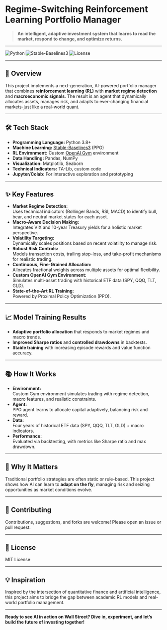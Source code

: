 # Regime-Switching Reinforcement Learning Portfolio Manager

> **An intelligent, adaptive investment system that learns to read the market, respond to change, and optimize returns.**

---

![Python](https://img.shields.io/badge/Python-3.8%2B-blue?logo=python)
![Stable-Baselines3](https://img.shields.io/badge/Stable--Baselines3-rl-yellow?logo=python)
![License](https://img.shields.io/badge/License-MIT-green)

---

## 🚀 Overview

This project implements a next-generation, AI-powered portfolio manager that combines **reinforcement learning (RL)** with **market regime detection** and **macroeconomic signals**. The result is an agent that dynamically allocates assets, manages risk, and adapts to ever-changing financial markets-just like a real-world quant.

---

## 🛠️ Tech Stack

- **Programming Language:** Python 3.8+
- **Machine Learning:** [Stable-Baselines3](https://github.com/DLR-RM/stable-baselines3) (PPO)
- **RL Environment:** Custom [OpenAI Gym](https://www.gymlibrary.dev/) environment
- **Data Handling:** Pandas, NumPy
- **Visualization:** Matplotlib, Seaborn
- **Technical Indicators:** TA-Lib, custom code
- **Jupyter/Colab:** For interactive exploration and prototyping

---

## ✨ Key Features

- **Market Regime Detection:**  
  Uses technical indicators (Bollinger Bands, RSI, MACD) to identify bull, bear, and neutral market states for each asset.
- **Macro-Aware Decision Making:**  
  Integrates VIX and 10-year Treasury yields for a holistic market perspective.
- **Volatility Targeting:**  
  Dynamically scales positions based on recent volatility to manage risk.
- **Robust Risk Controls:**  
  Models transaction costs, trailing stop-loss, and take-profit mechanisms for realistic trading.
- **Continuous, Fine-Grained Allocation:**  
  Allocates fractional weights across multiple assets for optimal flexibility.
- **Custom OpenAI Gym Environment:**  
  Simulates multi-asset trading with historical ETF data (SPY, QQQ, TLT, GLD).
- **State-of-the-Art RL Training:**  
  Powered by Proximal Policy Optimization (PPO).

---

## 📈 Model Training Results

- **Adaptive portfolio allocation** that responds to market regimes and macro trends.
- **Improved Sharpe ratios** and **controlled drawdowns** in backtests.
- **Stable training** with increasing episode rewards and value function accuracy.

---

## 📚 How It Works

- **Environment:**  
  Custom Gym environment simulates trading with regime detection, macro features, and realistic constraints.
- **Agent:**  
  PPO agent learns to allocate capital adaptively, balancing risk and reward.
- **Data:**  
  Four years of historical ETF data (SPY, QQQ, TLT, GLD) + macro indicators.
- **Performance:**  
  Evaluated via backtesting, with metrics like Sharpe ratio and max drawdown.

---

## 🧠 Why It Matters

Traditional portfolio strategies are often static or rule-based. This project shows how AI can learn to **adapt on the fly**, managing risk and seizing opportunities as market conditions evolve.

---

## 🙌 Contributing

Contributions, suggestions, and forks are welcome! Please open an issue or pull request.

---

## 📄 License

MIT License

---

## 💡 Inspiration

Inspired by the intersection of quantitative finance and artificial intelligence, this project aims to bridge the gap between academic RL models and real-world portfolio management.

---

**Ready to see AI in action on Wall Street? Dive in, experiment, and let’s build the future of investing together!**
